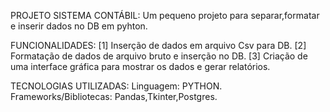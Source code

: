 PROJETO SISTEMA CONTÁBIL:
Um pequeno projeto para separar,formatar e inserir dados no DB em pyhton.

FUNCIONALIDADES:
[1] Inserção de dados em arquivo Csv para DB.
[2] Formatação de dados de arquivo bruto e inserção no DB.
[3] Criação de uma interface gráfica para mostrar os dados e gerar relatórios.

TECNOLOGIAS UTILIZADAS:
Linguagem: PYTHON.
Frameworks/Bibliotecas: Pandas,Tkinter,Postgres.
